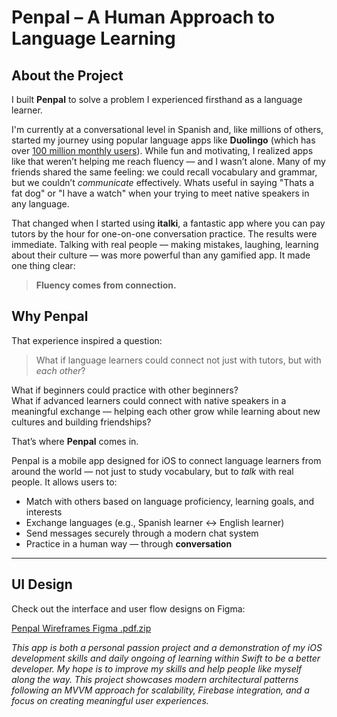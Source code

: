 # Penpal – A Human Approach to Language Learning

## About the Project

I built **Penpal** to solve a problem I experienced firsthand as a language learner.

I'm currently at a conversational level in Spanish and, like millions of others, started my journey using popular language apps like **Duolingo** (which has over [100 million monthly users](https://www.businessofapps.com/data/duolingo-statistics/)). While fun and motivating, I realized apps like that weren’t helping me reach fluency — and I wasn’t alone. Many of my friends shared the same feeling: we could recall vocabulary and grammar, but we couldn’t *communicate* effectively. Whats useful in saying "Thats a fat dog" or "I have a watch" when your trying to meet native speakers in any language.

That changed when I started using **italki**, a fantastic app where you can pay tutors by the hour for one-on-one conversation practice. The results were immediate. Talking with real people — making mistakes, laughing, learning about their culture — was more powerful than any gamified app. It made one thing clear:

> **Fluency comes from connection.**

## Why Penpal

That experience inspired a question:  
> What if language learners could connect not just with tutors, but with *each other*?

What if beginners could practice with other beginners?  
What if advanced learners could connect with native speakers in a meaningful exchange — helping each other grow while learning about new cultures and building friendships?

That’s where **Penpal** comes in.

Penpal is a mobile app designed for iOS to connect language learners from around the world — not just to study vocabulary, but to *talk* with real people. It allows users to:

- Match with others based on language proficiency, learning goals, and interests  
- Exchange languages (e.g., Spanish learner ↔ English learner)  
- Send messages securely through a modern chat system  
- Practice in a human way — through **conversation**

---

##  UI Design

Check out the interface and user flow designs on Figma:

[Penpal Wireframes Figma .pdf.zip](https://github.com/user-attachments/files/20719732/Penpal.Wireframes.Figma.pdf.zip)


_This app is both a personal passion project and a demonstration of my iOS development skills and daily ongoing of learning within Swift to be a better developer. My hope is to improve my skills and help people like myself along the way. This project showcases modern architectural patterns following an MVVM approach for scalability, Firebase integration, and a focus on creating meaningful user experiences._

